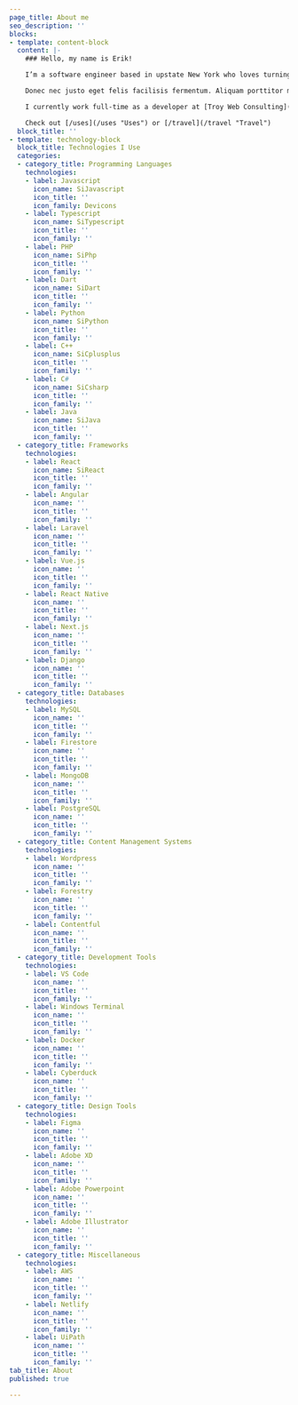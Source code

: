 ```yaml
---
page_title: About me
seo_description: ''
blocks:
- template: content-block
  content: |-
    ### Hello, my name is Erik!

    I’m a software engineer based in upstate New York who loves turning ideas into code. Lorem ipsum dolor sit amet, consectetuer adipiscing elit. Donec odio. Quisque volutpat mattis eros. Nullam malesuada erat ut turpis. Suspendisse urna nibh, viverra non, semper suscipit, posuere a, pede.

    Donec nec justo eget felis facilisis fermentum. Aliquam porttitor mauris sit amet orci. Aenean dignissim pellentesque felis.

    I currently work full-time as a developer at [Troy Web Consulting](https://troyweb.com "Troy Web Consulting") in Troy, NY.

    Check out [/uses](/uses "Uses") or [/travel](/travel "Travel")
  block_title: ''
- template: technology-block
  block_title: Technologies I Use
  categories:
  - category_title: Programming Languages
    technologies:
    - label: Javascript
      icon_name: SiJavascript
      icon_title: ''
      icon_family: Devicons
    - label: Typescript
      icon_name: SiTypescript
      icon_title: ''
      icon_family: ''
    - label: PHP
      icon_name: SiPhp
      icon_title: ''
      icon_family: ''
    - label: Dart
      icon_name: SiDart
      icon_title: ''
      icon_family: ''
    - label: Python
      icon_name: SiPython
      icon_title: ''
      icon_family: ''
    - label: C++
      icon_name: SiCplusplus
      icon_title: ''
      icon_family: ''
    - label: C#
      icon_name: SiCsharp
      icon_title: ''
      icon_family: ''
    - label: Java
      icon_name: SiJava
      icon_title: ''
      icon_family: ''
  - category_title: Frameworks
    technologies:
    - label: React
      icon_name: SiReact
      icon_title: ''
      icon_family: ''
    - label: Angular
      icon_name: ''
      icon_title: ''
      icon_family: ''
    - label: Laravel
      icon_name: ''
      icon_title: ''
      icon_family: ''
    - label: Vue.js
      icon_name: ''
      icon_title: ''
      icon_family: ''
    - label: React Native
      icon_name: ''
      icon_title: ''
      icon_family: ''
    - label: Next.js
      icon_name: ''
      icon_title: ''
      icon_family: ''
    - label: Django
      icon_name: ''
      icon_title: ''
      icon_family: ''
  - category_title: Databases
    technologies:
    - label: MySQL
      icon_name: ''
      icon_title: ''
      icon_family: ''
    - label: Firestore
      icon_name: ''
      icon_title: ''
      icon_family: ''
    - label: MongoDB
      icon_name: ''
      icon_title: ''
      icon_family: ''
    - label: PostgreSQL
      icon_name: ''
      icon_title: ''
      icon_family: ''
  - category_title: Content Management Systems
    technologies:
    - label: Wordpress
      icon_name: ''
      icon_title: ''
      icon_family: ''
    - label: Forestry
      icon_name: ''
      icon_title: ''
      icon_family: ''
    - label: Contentful
      icon_name: ''
      icon_title: ''
      icon_family: ''
  - category_title: Development Tools
    technologies:
    - label: VS Code
      icon_name: ''
      icon_title: ''
      icon_family: ''
    - label: Windows Terminal
      icon_name: ''
      icon_title: ''
      icon_family: ''
    - label: Docker
      icon_name: ''
      icon_title: ''
      icon_family: ''
    - label: Cyberduck
      icon_name: ''
      icon_title: ''
      icon_family: ''
  - category_title: Design Tools
    technologies:
    - label: Figma
      icon_name: ''
      icon_title: ''
      icon_family: ''
    - label: Adobe XD
      icon_name: ''
      icon_title: ''
      icon_family: ''
    - label: Adobe Powerpoint
      icon_name: ''
      icon_title: ''
      icon_family: ''
    - label: Adobe Illustrator
      icon_name: ''
      icon_title: ''
      icon_family: ''
  - category_title: Miscellaneous
    technologies:
    - label: AWS
      icon_name: ''
      icon_title: ''
      icon_family: ''
    - label: Netlify
      icon_name: ''
      icon_title: ''
      icon_family: ''
    - label: UiPath
      icon_name: ''
      icon_title: ''
      icon_family: ''
tab_title: About
published: true

---
```

